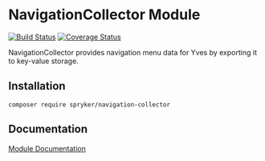 # NavigationCollector Module
[![Build Status](https://travis-ci.org/spryker/NavigationCollector.svg)](https://travis-ci.org/spryker/NavigationCollector)
[![Coverage Status](https://coveralls.io/repos/github/spryker/NavigationCollector/badge.svg)](https://coveralls.io/github/spryker/NavigationCollector)

NavigationCollector provides navigation menu data for Yves by exporting it to key-value storage.

## Installation

```
composer require spryker/navigation-collector
```

## Documentation

[Module Documentation](http://academy.spryker.com/developing_with_spryker/module_guide/yves_components/navigation/navigation.html)
